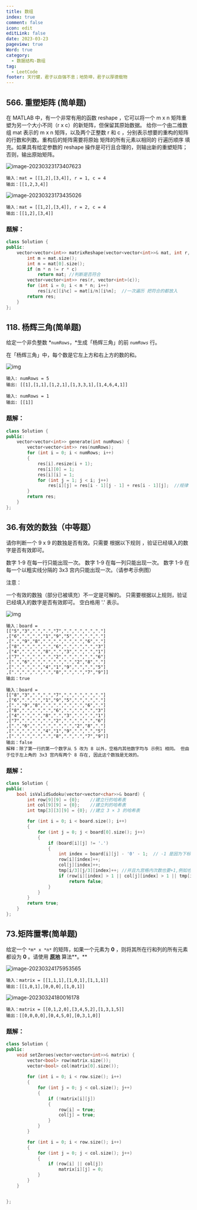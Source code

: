 ```yaml
---
title: 数组
index: true
comment: false
icon: edit
editLink: false
date: 2023-03-23
pageview: true
Word: true
category:
  - 数据结构-数组
tag: 
  - LeetCode
footer: 天行健，君子以自强不息；地势坤，君子以厚德载物
---
```



## 566. 重塑矩阵 (简单题)

在 MATLAB 中，有一个非常有用的函数 reshape ，它可以将一个 m x n 矩阵重塑为另一个大小不同（r x c）的新矩阵，但保留其原始数据。
给你一个由二维数组 mat 表示的 m x n 矩阵，以及两个正整数 r 和 c ，分别表示想要的重构的矩阵的行数和列数。重构后的矩阵需要将原始
矩阵的所有元素以相同的 行遍历顺序 填充。如果具有给定参数的 reshape 操作是可行且合理的，则输出新的重塑矩阵；否则，输出原始矩阵。

![image-20230323173407623](https://wucq-jj-blog-resources.oss-cn-hangzhou.aliyuncs.com/blog-img/202303231734705.png)

```
输入：mat = [[1,2],[3,4]], r = 1, c = 4
输出：[[1,2,3,4]]
```

![image-20230323173435026](https://wucq-jj-blog-resources.oss-cn-hangzhou.aliyuncs.com/blog-img/202303231734115.png)

```
输入：mat = [[1,2],[3,4]], r = 2, c = 4
输出：[[1,2],[3,4]]
```

### 题解：

```c++
class Solution {
public:
    vector<vector<int>> matrixReshape(vector<vector<int>>& mat, int r, int c) {
        int m = mat.size();
        int n = mat[0].size();
        if (m * n != r * c)
            return mat;	//判断是否符合
        vector<vector<int>> res(r, vector<int>(c));
        for (int i = 0; i < m * n; i++)
            res[i/c][i%c] = mat[i/n][i%n];	//一次遍历 把符合的都放入
        return res;
    }
};
```

## 118. 杨辉三角(简单题)



给定一个非负整数 *`numRows`，*生成「杨辉三角」的前 *`numRows`* 行。

在「杨辉三角」中，每个数是它左上方和右上方的数的和。

![img](https://wucq-jj-blog-resources.oss-cn-hangzhou.aliyuncs.com/blog-img/202303241625540.gif)

```
输入: numRows = 5
输出: [[1],[1,1],[1,2,1],[1,3,3,1],[1,4,6,4,1]]
```

```
输入: numRows = 1
输出: [[1]]
```

### 题解：

```c++
class Solution {
public:
    vector<vector<int>> generate(int numRows) {     
        vector<vector<int>> res(numRows);
        for (int i = 0; i < numRows; i++)
        {
            res[i].resize(i + 1);
            res[i][0] = 1;
            res[i][i] = 1;
            for (int j = 1; j < i; j++)
                res[i][j] = res[i - 1][j - 1] + res[i - 1][j]; 	//规律 在此
        }
        return res;
    }
};
```



## 36.有效的数独（中等题）

请你判断一个 9 x 9 的数独是否有效。只需要 根据以下规则 ，验证已经填入的数字是否有效即可。

数字 1-9 在每一行只能出现一次。
数字 1-9 在每一列只能出现一次。
数字 1-9 在每一个以粗实线分隔的 3x3 宫内只能出现一次。（请参考示例图）


注意：

一个有效的数独（部分已被填充）不一定是可解的。
只需要根据以上规则，验证已经填入的数字是否有效即可。
空白格用 '.' 表示。

![img](https://wucq-jj-blog-resources.oss-cn-hangzhou.aliyuncs.com/blog-img/202303241702152.png)

```
输入：board = 
[["5","3",".",".","7",".",".",".","."]
,["6",".",".","1","9","5",".",".","."]
,[".","9","8",".",".",".",".","6","."]
,["8",".",".",".","6",".",".",".","3"]
,["4",".",".","8",".","3",".",".","1"]
,["7",".",".",".","2",".",".",".","6"]
,[".","6",".",".",".",".","2","8","."]
,[".",".",".","4","1","9",".",".","5"]
,[".",".",".",".","8",".",".","7","9"]]
输出：true
```

```
输入：board = 
[["8","3",".",".","7",".",".",".","."]
,["6",".",".","1","9","5",".",".","."]
,[".","9","8",".",".",".",".","6","."]
,["8",".",".",".","6",".",".",".","3"]
,["4",".",".","8",".","3",".",".","1"]
,["7",".",".",".","2",".",".",".","6"]
,[".","6",".",".",".",".","2","8","."]
,[".",".",".","4","1","9",".",".","5"]
,[".",".",".",".","8",".",".","7","9"]]
输出：false
解释：除了第一行的第一个数字从 5 改为 8 以外，空格内其他数字均与 示例1 相同。 但由于位于左上角的 3x3 宫内有两个 8 存在, 因此这个数独是无效的。
```

### 题解：

```c++
class Solution {
public:
    bool isValidSudoku(vector<vector<char>>& board) {
        int row[9][9] = {0};    //建立行的哈希表
        int col[9][9] = {0};    //建立列的哈希表
        int tmp[3][3][9] = {0}; //建立 3 × 3 的哈希表

        for (int i = 0; i < board.size(); i++)
        {
            for (int j = 0; j < board[0].size(); j++)
            {
                if (board[i][j] != '.')
                {
                    int index = board[i][j] - '0' - 1;  // -1 是因为下标的原因
                    row[i][index]++;
                    col[j][index]++;
                    tmp[i/3][j/3][index]++; //并且九宫格内次数也要+1,例如也是第1行第一列，i/3 j/3会自动定位到所在的小宫格
                    if (row[i][index] > 1 || col[j][index] > 1 || tmp[i/3][j/3][index] > 1)
                        return false;
                }
            }
        }
        return true;
    }
};
```

## 73.矩阵置零(简单题)

给定一个 `*m* x *n*` 的矩阵，如果一个元素为 **0** ，则将其所在行和列的所有元素都设为 **0** 。请使用 **[原地](http://baike.baidu.com/item/原地算法)** 算法**。**

![image-20230324175953565](https://wucq-jj-blog-resources.oss-cn-hangzhou.aliyuncs.com/blog-img/202303241759597.png)

```
输入：matrix = [[1,1,1],[1,0,1],[1,1,1]]
输出：[[1,0,1],[0,0,0],[1,0,1]]
```

![image-20230324180016178](https://wucq-jj-blog-resources.oss-cn-hangzhou.aliyuncs.com/blog-img/202303241800212.png)

```
输入：matrix = [[0,1,2,0],[3,4,5,2],[1,3,1,5]]
输出：[[0,0,0,0],[0,4,5,0],[0,3,1,0]]
```

### 题解：

```c++
class Solution {
public:
    void setZeroes(vector<vector<int>>& matrix) {
        vector<bool> row(matrix.size());
        vector<bool> col(matrix[0].size());
        
        for (int i = 0; i < row.size(); i++)
        {
            for (int j = 0; j < col.size(); j++)
            {
                if (!matrix[i][j])
                {
                    row[i] = true;
                    col[j] = true;
                }
            }
        }

        for (int i = 0; i < row.size(); i++)
        {
            for (int j = 0; j < col.size(); j++)
            {
                if (row[i] || col[j])
                    matrix[i][j] = 0;
            }
        }
    }


};
```



